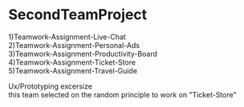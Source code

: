 # SecondTeamProject

1)Teamwork-Assignment-Live-Chat  
2)Teamwork-Assignment-Personal-Ads  
3)Teamwork-Assignment-Productivity-Board  
4)Teamwork-Assignment-Ticket-Store  
5)Teamwork-Assignment-Travel-Guide  


Ux/Prototyping excersize  
this team selected on the random principle to work on "Ticket-Store"


